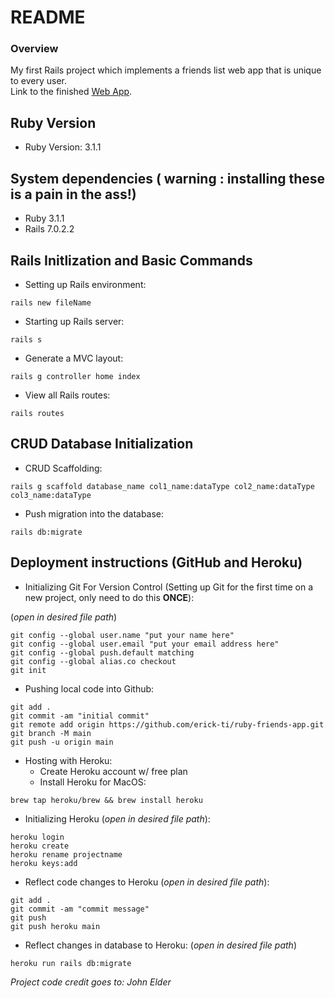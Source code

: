 # README
### Overview

My first Rails project which implements a friends list web app that is unique to every user.  
Link to the finished [Web App](https://arailsfriendsapp.herokuapp.com/).


## Ruby Version  
  * Ruby Version: 3.1.1

## System dependencies ( **warning** : installing these is a pain in the ass!)  
  * Ruby 3.1.1
  * Rails 7.0.2.2

## Rails Initlization and Basic Commands
  * Setting up Rails environment:
```
rails new fileName
```
  * Starting up Rails server:
```
rails s
```
  * Generate a MVC layout:
```
rails g controller home index 
```
  * View all Rails routes:
```
rails routes
```

## CRUD Database Initialization
  * CRUD Scaffolding:
```
rails g scaffold database_name col1_name:dataType col2_name:dataType col3_name:dataType
```
  * Push migration into the database:
```
rails db:migrate
```
## Deployment instructions (GitHub and Heroku)

* Initializing Git For Version Control (Setting up Git for the first time on a new project, only need to do this **ONCE**):

(*open in desired file path*)
```
git config --global user.name "put your name here"
git config --global user.email "put your email address here"
git config --global push.default matching
git config --global alias.co checkout
git init
```

* Pushing local code into Github:
```
git add .
git commit -am "initial commit" 
git remote add origin https://github.com/erick-ti/ruby-friends-app.git
git branch -M main
git push -u origin main
```

* Hosting with Heroku:  
  * Create Heroku account w/ free plan
  * Install Heroku for MacOS:
```
brew tap heroku/brew && brew install heroku
```
  * Initializing Heroku (*open in desired file path*):
```
heroku login
heroku create
heroku rename projectname
heroku keys:add
```
  * Reflect code changes to Heroku (*open in desired file path*):
```
git add .
git commit -am "commit message"
git push
git push heroku main
```
  * Reflect changes in database to Heroku: (*open in desired file path*)
```
heroku run rails db:migrate
```
*Project code credit goes to: John Elder*
